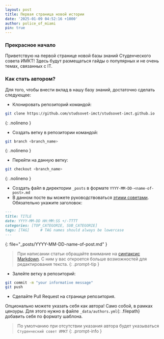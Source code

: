 ```yaml
---
layout: post
title: Первая страница новой истории
date: '2025-01-09 04:52:16 +1000'
author: police_of_miami
pin: true
---
```

### Прекрасное начало
Приветствую на первой странице новой базы знаний Студенческого совета ИМКТ! Здесь будут размещаться гайды о популярных и не очень темах, связанных с IT.

### Как стать автором?
Для того, чтобы внести вклад в нашу базу знаний, достаточно сделать следующее:

* Клонировать репозиторий командой: 
```bash
git clone https://github.com/studsovet-imct/studsovet-imct.github.io
```
{: .nolineno }
* Создать ветку в репозитории командой:
```bash
git branch <branch_name>
```
{: .nolineno }
* Перейти на данную ветку: 
```bash
git checkout <branch_name>
```
{: .nolineno }
* Создать файл в директории `_posts` в формате `YYYY-MM-DD-<name-of-post>.md`
* В данном посте вы можете руководствоваться [этими советами](https://chirpy.cotes.page/posts/write-a-new-post/). Обязательно укажите заголовок:
```markdown
---
title: TITLE
date: YYYY-MM-DD HH:MM:SS +/-TTTT
categories: [TOP_CATEGORIE, SUB_CATEGORIE]
tags: [TAG]     # TAG names should always be lowercase
---
```
{: file="_posts/YYYY-MM-DD-name-of-post.md" }

> При написании статьи обращайте внимание на [синтаксис Markdown](https://www.markdownguide.org/cheat-sheet/). С ним у вас откроется больше возможностей для редактирования текста.
{: .prompt-tip }

* Залейте ветку в репозиторий:
```bash
git commit -m "your informative message"
git push
```
* Сделайте Pull Request на странице репозитория.

Опционально можете указать себя как автора! Само собой, в рамках цензуры.
Для этого нужно в файле `_data/authors.yml`{: .filepath} добавить себя по формату шаблона.
> По умолчанию при отсутствии указания автора будет указываться `Студенческий совет ИМКТ`
{: .prompt-info }

